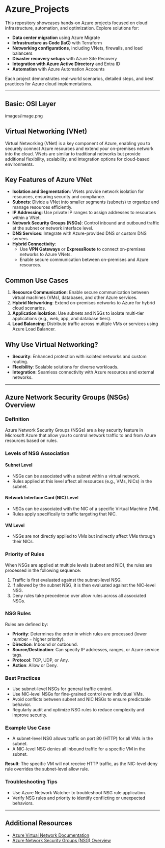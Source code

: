 # Azure_Projects

This repository showcases hands-on Azure projects focused on cloud infrastructure, automation, and optimization. Explore solutions for:

- **Data center migration** using Azure Migrate  
- **Infrastructure as Code (IaC)** with Terraform  
- **Networking configurations**, including VNets, firewalls, and load balancers  
- **Disaster recovery setups** with Azure Site Recovery  
- **Integration with Azure Active Directory** and Entra ID  
- **Automation** with Azure Automation Accounts  

Each project demonstrates real-world scenarios, detailed steps, and best practices for Azure cloud implementations.  

---

## Basic: OSI Layer

images/image.png

## Virtual Networking (VNet)

Virtual Networking (VNet) is a key component of Azure, enabling you to securely connect Azure resources and extend your on-premises network into the cloud. VNets are similar to traditional networks but provide additional flexibility, scalability, and integration options for cloud-based environments.

## Key Features of Azure VNet

- **Isolation and Segmentation**: VNets provide network isolation for resources, ensuring security and compliance.
- **Subnets**: Divide a VNet into smaller segments (subnets) to organize and manage resources efficiently.
- **IP Addressing**: Use private IP ranges to assign addresses to resources within a VNet.
- **Network Security Groups (NSGs)**: Control inbound and outbound traffic at the subnet or network interface level.
- **DNS Services**: Integrate with Azure-provided DNS or custom DNS servers.
- **Hybrid Connectivity**:
  - Use **VPN Gateways** or **ExpressRoute** to connect on-premises networks to Azure VNets.
  - Enable secure communication between on-premises and Azure resources.

## Common Use Cases

1. **Resource Communication**: Enable secure communication between virtual machines (VMs), databases, and other Azure services.
2. **Hybrid Networking**: Extend on-premises networks to Azure for hybrid cloud scenarios.
3. **Application Isolation**: Use subnets and NSGs to isolate multi-tier applications (e.g., web, app, and database tiers).
4. **Load Balancing**: Distribute traffic across multiple VMs or services using Azure Load Balancer.

## Why Use Virtual Networking?

- **Security**: Enhanced protection with isolated networks and custom routing.
- **Flexibility**: Scalable solutions for diverse workloads.
- **Integration**: Seamless connectivity with Azure resources and external networks.

---

## Azure Network Security Groups (NSGs) Overview

### Definition
Azure Network Security Groups (NSGs) are a key security feature in Microsoft Azure that allow you to control network traffic to and from Azure resources based on rules.

### Levels of NSG Association

#### Subnet Level
- NSGs can be associated with a subnet within a virtual network.
- Rules applied at this level affect all resources (e.g., VMs, NICs) in the subnet.

#### Network Interface Card (NIC) Level
- NSGs can be associated with the NIC of a specific Virtual Machine (VM).
- Rules apply specifically to traffic targeting that NIC.

#### VM Level
- NSGs are not directly applied to VMs but indirectly affect VMs through their NICs.

### Priority of Rules

When NSGs are applied at multiple levels (subnet and NIC), the rules are processed in the following sequence:

1. Traffic is first evaluated against the subnet-level NSG.
2. If allowed by the subnet NSG, it is then evaluated against the NIC-level NSG.
3. Deny rules take precedence over allow rules across all associated NSGs.

### NSG Rules

Rules are defined by:

- **Priority**: Determines the order in which rules are processed (lower number = higher priority).
- **Direction**: Inbound or outbound.
- **Source/Destination**: Can specify IP addresses, ranges, or Azure service tags.
- **Protocol**: TCP, UDP, or Any.
- **Action**: Allow or Deny.

### Best Practices

- Use subnet-level NSGs for general traffic control.
- Use NIC-level NSGs for fine-grained control over individual VMs.
- Avoid conflicts between subnet and NIC NSGs to ensure predictable behavior.
- Regularly audit and optimize NSG rules to reduce complexity and improve security.

### Example Use Case

- A subnet-level NSG allows traffic on port 80 (HTTP) for all VMs in the subnet.
- A NIC-level NSG denies all inbound traffic for a specific VM in the subnet.

**Result**: The specific VM will not receive HTTP traffic, as the NIC-level deny rule overrides the subnet-level allow rule.

### Troubleshooting Tips

- Use Azure Network Watcher to troubleshoot NSG rule application.
- Verify NSG rules and priority to identify conflicting or unexpected behaviors.

---

## Additional Resources

- [Azure Virtual Network Documentation](https://learn.microsoft.com/en-us/azure/virtual-network/)
- [Azure Network Security Groups (NSG) Overview](https://learn.microsoft.com/en-us/azure/virtual-network/network-security-groups-overview)
